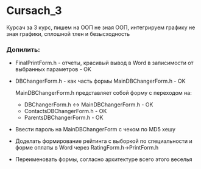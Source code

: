 # Cursach_3
Курсач за 3 курс, пишем на ООП не зная ООП, интегрируем графику не зная графики, сплошной тлен и безысходность
### Допилить:
* FinalPrintForm.h - отчеты, красивый вывод в Word в записимости от выбранных параметров - OK
* DBChangerForm.h - как часть формы MainDBChangerForm.h - OK
  
  MainDBChangerForm.h представляет собой форму с переходом на:
  	* DBChangerForm.h <-> MainDBChangerForm.h - OK
  	* ContactsDBChangerForm.h - OK
  	* ParentsDBChangerForm.h - OK
  	
* Ввести пароль на MainDBChangerForm с чеком по MD5 хешу
* Доделать формирование рейтинга с выборкой по специальности и форме оплаты в Word через RatingForm.h->PrintForm.h
* Переименовать формы, согласно архитектуре всего этого веселья
